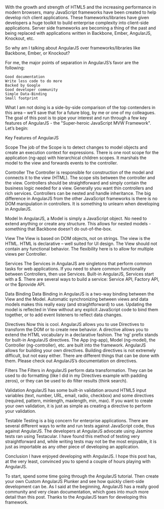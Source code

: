 With the growth and strength of HTML5 and the increasing performance in modern browsers, many JavaScript frameworks have been created to help develop rich client applications. These frameworks/libraries have given developers a huge toolkit to build enterprise complexity into client-side applications. Server side frameworks are becoming a thing of the past and being replaced with applications written in Backbone, Ember, AngularJS, Knockout, etc.

So why am I talking about AngularJS over frameworks/libraries like Backbone, Ember, or Knockout?

For me, the major points of separation in AngularJS’s favor are the following:

    Good documentation
    Write less code to do more
    Backed by Google
    Good developer community
    Simple Data-Binding
    Small footprint

What I am not doing is a side-by-side comparison of the top contenders in this area – we’ll save that for a future blog, by me or one of my colleagues. The goal of this post is to pipe your interest and run through a few key features of AngularJS - the "Super-heroic JavaScript MVW Framework". Let’s begin:

Key Features of AngularJS

Scope
The job of the Scope is to detect changes to model objects and create an execution context for expressions.
There is one root scope for the application (ng-app) with hierarchical children scopes. It marshals the model to the view and forwards events to the controller.


Controller
The Controller is responsible for construction of the model and connects it to the view (HTML). The scope sits between the controller and the view. Controllers should be straightforward and simply contain the business logic needed for a view. Generally you want thin controllers and rich services. Controllers can be nested and handle inheritance. The big difference in AngularJS from the other JavaScript frameworks is there is no DOM manipulation in controllers. It is something to unlearn when developing in AngularJS.

Model
In AngularJS, a Model is simply a JavaScript object. No need to extend anything or create any structure. This allows for nested models  - something that Backbone doesn’t do out-of-the-box.

View
The View is based on DOM objects, not on strings. The view is the HTML. HTML is declarative – well suited for UI design. The View should not contain any functional behavior. The flexibility here is to allow for multiple views per Controller.

Services
The Services in AngularJS are singletons that perform common tasks for web applications. If you need to share common functionality between Controllers, then use Services. Built-in AngularJS, Services start with a $. There are several ways to build a service: Service API, Factory API, or the $provide API.

Data Binding
Data Binding in AngularJS is a two-way binding between the View and the Model. Automatic synchronizing between views and data models makes this really easy (and straightforward) to use. Updating the model is reflected in View without any explicit JavaScript code to bind them together, or to add event listeners to reflect data changes.

Directives
Now this is cool. AngularJS allows you to use Directives to transform the DOM or to create new behavior. A directive allows you to extend the HTML vocabulary in a declarative fashion. The ‘ng’ prefix stands for built-in AngularJS directives. The App (ng-app), Model (ng-model), the Controller (ng-controller), etc. are built into the framework. AngularJS allows for building your own directives. Building directives is not extremely difficult, but not easy either. There are different things that can be done with them. Please check out AngularJS’s documentation on directives.

Filters
The Filters in AngularJS perform data transformation. They can be used to do formatting (like I did in my Directives example with padding zeros), or they can be used to do filter results (think search).

Validation
AngularJS has some built-in validation around HTML5 input variables (text, number, URL, email, radio, checkbox) and some directives (required, pattern, minlength, maxlength, min, max). If you want to create your own validation, it is just as simple as creating a directive to perform your validation.

Testable
Testing is a big concern for enterprise applications. There are several different ways to write and run tests against JavaScript code, thus against AngularJS. The developers at AngularJS advocate using Jasmine tests ran using Testacular. I have found this method of testing very straightforward and, while writing tests may not be the most enjoyable, it is just as importable as any other piece of developing an application.

Conclusion
I have enjoyed developing with AngularJS. I hope this post has, at the very least, convinced you to spend a couple of hours playing with AngularJS.

To start, spend some time going through the AngularJS tutorial. Then create your own Custom AngularJS Plunker and see how quickly client-side development can be. As I said at the beginning, AngularJS has a really good community and very clean documentation, which goes into much more detail than this post. Thanks to the AngularJS team for developing this framework.